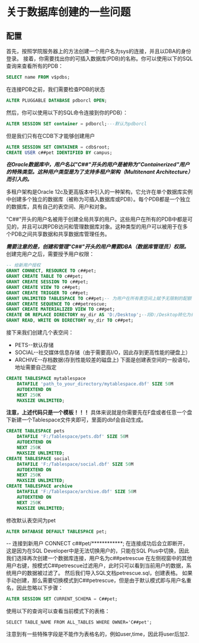 # 关于数据库创建的一些问题
## 配置
  首先，按照学院服务器上的方法创建一个用户名为sys的连接，并且以DBA的身份登录。
  接着，你需要找出你的可插入数据库(PDB)的名称。你可以使用以下的SQL查询来查看所有的PDB：
```sql
SELECT name FROM v$pdbs;
```
在连接PDB之前，我们需要检查PDB的状态
```sql
ALTER PLUGGABLE DATABASE pdborcl OPEN;
```
然后，你可以使用以下的SQL命令连接到你的PDB）：
```sql
ALTER SESSION SET container = pdborcl;---默认为pdborcl
```
但是我们只有在CDB下才能够创建用户
```sql
ALTER SESSION SET CONTAINER = cdb$root;
CREATE USER c##pet IDENTIFIED BY campus;
```
***在Oracle数据库中，用户名以"C##"开头的用户是被称为"Containerized"用户的特殊类型。这种用户类型是为了支持多租户架构（Multitenant Architecture）而引入的。***

多租户架构是Oracle 12c及更高版本中引入的一种架构，它允许在单个数据库实例中创建多个独立的数据库（被称为可插入数据库或PDB）。每个PDB都是一个独立的数据库，具有自己的表空间、用户和对象。

"C##"开头的用户名被用于创建全局共享的用户。这些用户在所有的PDB中都是可见的，并且可以跨PDB访问和管理数据库对象。这种类型的用户可以被用于在多个PDB之间共享数据和共享数据库管理任务。

***需要注意的是，创建和管理"C##"开头的用户需要DBA（数据库管理员）权限。***
创建完用户之后，需要授予用户权限：
```sql
-- 给新用户授权
GRANT CONNECT, RESOURCE TO c##pet;
GRANT CREATE TABLE TO c##pet;
GRANT CREATE SESSION TO c##pet;
GRANT CREATE VIEW TO c##pet;
GRANT CREATE TRIGGER TO c##pet;
GRANT UNLIMITED TABLESPACE TO c##pet;-- 为用户在所有表空间上赋予无限制的配额
GRANT CREATE SEQUENCE TO c##petrescue;
GRANT CREATE MATERIALIZED VIEW TO c##pet;
CREATE OR REPLACE DIRECTORY my_dir AS 'D:/Desktop';--将D:/Desktop转化为存储图片的路径
GRANT READ, WRITE ON DIRECTORY my_dir TO c##pet;
```
接下来我们创建几个表空间：
- PETS--默认存储
- SOCIAL--社交媒体信息存储（由于需要高I/O，因此存到更高性能的硬盘上）
- ARCHIVE--存档数据(存到性能较差的磁盘上)
下面是创建表空间的一般语句，地址需要自己指定
```sql
CREATE TABLESPACE mytablespace
    DATAFILE 'path_to_your_directory/mytablespace.dbf' SIZE 50M 
    AUTOEXTEND ON 
    NEXT 250K 
    MAXSIZE UNLIMITED;
```
**注意，上述代码只是一个模板！！！**
具体来说就是你需要先在F盘或者任意一个盘下新建一个Tablespace文件夹即可，里面的dbf会自动生成。
```sql
CREATE TABLESPACE pets
    DATAFILE 'F:/Tablespace/pets.dbf' SIZE 50M 
    AUTOEXTEND ON 
    NEXT 250K 
    MAXSIZE UNLIMITED;
CREATE TABLESPACE social
    DATAFILE 'F:/Tablespace/social.dbf' SIZE 50M 
    AUTOEXTEND ON 
    NEXT 250K 
    MAXSIZE UNLIMITED;
CREATE TABLESPACE archive
    DATAFILE 'F:/Tablespace/archive.dbf' SIZE 50M 
    AUTOEXTEND ON 
    NEXT 250K 
    MAXSIZE UNLIMITED;
```
修改默认表空间为pet
```sql
ALTER DATABASE DEFAULT TABLESPACE pet;
```
-- 连接到新用户
CONNECT c##pet/************;
在连接成功后会立即断开，这是因为在SQL Developer中是无法切换用户的，只能在SQL Plus中切换，因此我们选择再次创建一个数据库连接，用户名为c##petrescue
在左侧视窗中的其他用户右键，按模式C##petrescue过滤用户，此时只可以看到当前用户的数据，系统用户的数据被过滤了。
然后我们导入SQL文档petrescue.sql，创建表格。
如果手动创建，那么需要切换模式到C##petrescue，但是由于默认模式即与用户名重名，因此忽略以下步骤：
```sql
ALTER SESSION SET CURRENT_SCHEMA = C##pet;
```
使用以下的查询可以查看当前模式下的表格：
```
SELECT TABLE_NAME FROM ALL_TABLES WHERE OWNER='C##pet';
```
注意到有一些特殊字段是不能作为表格名的，例如user,time，因此将user后加2.






